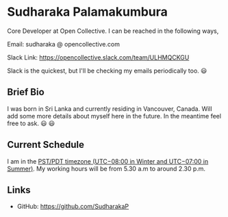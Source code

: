 Sudharaka Palamakumbura 
=======================

Core Developer at Open Collective. I can be reached in the following ways,

Email: sudharaka @ opencollective.com

Slack Link: https://opencollective.slack.com/team/ULHMQCKGU

Slack is the quickest, but I'll be checking my emails periodically too. :smiley:

Brief Bio
---------

I was born in Sri Lanka and currently residing in Vancouver, Canada. Will add some more details about myself here in the future. In the meantime feel free to ask. :smiley: :smiley: 

Current Schedule
----------------

I am in the [PST/PDT timezone (UTC−08:00 in Winter and UTC−07:00 in Summer)](https://time.is/Vancouver). My working hours will be from 5.30 a.m to around 2.30 p.m. 

Links
-----

- GitHub: https://github.com/SudharakaP




